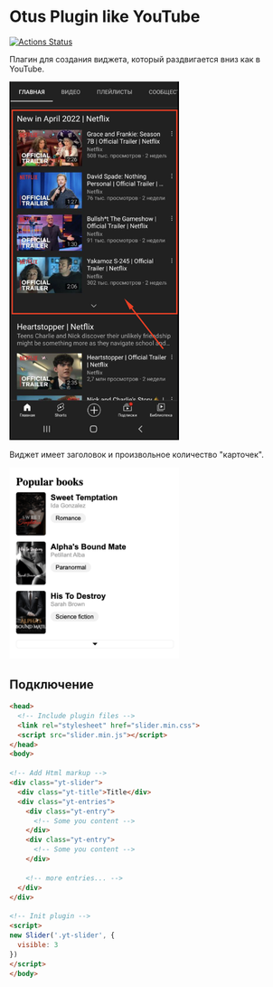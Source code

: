 # Otus Plugin like YouTube

[![Actions Status](https://github.com/ivanartamonov/otus-plugin/actions/workflows/sanity-check.yml/badge.svg)](https://github.com/ivanartamonov/otus-plugin/actions/workflows/sanity-check.yml/badge.svg)

Плагин для создания виджета, который раздвигается вниз как в YouTube.

<img src="demo/youtube.png" alt="drawing" width="300"/>

Виджет имеет заголовок и произвольное количество "карточек".

<img src="demo/slider.png" alt="drawing" width="300"/>

## Подключение

```html
<head>
  <!-- Include plugin files -->
  <link rel="stylesheet" href="slider.min.css">
  <script src="slider.min.js"></script>
</head>
<body>

<!-- Add Html markup -->
<div class="yt-slider">
  <div class="yt-title">Title</div>
  <div class="yt-entries">
    <div class="yt-entry">
      <!-- Some you content -->
    </div>
    <div class="yt-entry">
      <!-- Some you content -->
    </div>
    
    <!-- more entries... -->
  </div>
</div>

<!-- Init plugin -->
<script>
new Slider('.yt-slider', {
  visible: 3
})
</script>
</body>
```